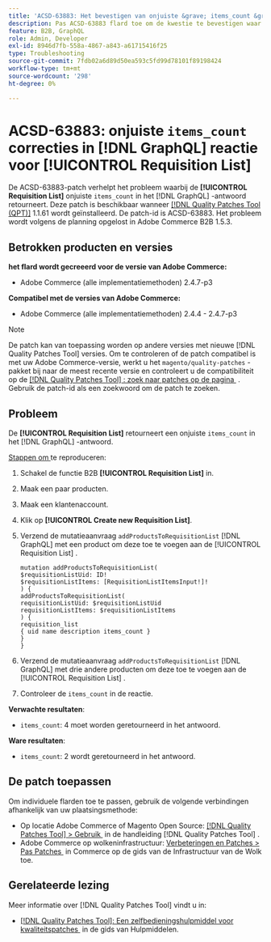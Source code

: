 ```yaml
---
title: 'ACSD-63883: Het bevestigen van onjuiste &grave; items_count &grave; in  [!DNL GraphQL]  reactie voor [!UICONTROL Requisition List]'
description: Pas ACSD-63883 flard toe om de kwestie te bevestigen waar [!UICONTROL Requisition List] onjuiste &grave; items_count &grave; in de  [!DNL GraphQL]  reactie terugkeert.
feature: B2B, GraphQL
role: Admin, Developer
exl-id: 8946d7fb-558a-4867-a843-a61715416f25
type: Troubleshooting
source-git-commit: 7fdb02a6d89d50ea593c5fd99d78101f89198424
workflow-type: tm+mt
source-wordcount: '298'
ht-degree: 0%

---
```


# ACSD-63883: onjuiste `items_count` correcties in [!DNL GraphQL] reactie voor [!UICONTROL Requisition List]

De ACSD-63883-patch verhelpt het probleem waarbij de **[!UICONTROL Requisition List]** onjuiste `items_count` in het [!DNL GraphQL] -antwoord retourneert. Deze patch is beschikbaar wanneer [[!DNL Quality Patches Tool (QPT)]](/help/tools/quality-patches-tool/quality-patches-tool-to-self-serve-quality-patches.md) 1.1.61 wordt geïnstalleerd. De patch-id is ACSD-63883. Het probleem wordt volgens de planning opgelost in Adobe Commerce B2B 1.5.3.

## Betrokken producten en versies

**het flard wordt gecreeerd voor de versie van Adobe Commerce:**

* Adobe Commerce (alle implementatiemethoden) 2.4.7-p3

**Compatibel met de versies van Adobe Commerce:**

* Adobe Commerce (alle implementatiemethoden) 2.4.4 - 2.4.7-p3

>[!NOTE]
>
>De patch kan van toepassing worden op andere versies met nieuwe [!DNL Quality Patches Tool] versies. Om te controleren of de patch compatibel is met uw Adobe Commerce-versie, werkt u het `magento/quality-patches` -pakket bij naar de meest recente versie en controleert u de compatibiliteit op de [[!DNL Quality Patches Tool] : zoek naar patches op de pagina &#x200B;](https://experienceleague.adobe.com/tools/commerce-quality-patches/index.html?lang=nl-NL) . Gebruik de patch-id als een zoekwoord om de patch te zoeken.

## Probleem

De **[!UICONTROL Requisition List]** retourneert een onjuiste `items_count` in het [!DNL GraphQL] -antwoord.


<u> Stappen om </u> te reproduceren:

1. Schakel de functie B2B **[!UICONTROL Requisition List]** in.
1. Maak een paar producten.
1. Maak een klantenaccount.
1. Klik op **[!UICONTROL Create new Requisition List]**.
1. Verzend de mutatieaanvraag `addProductsToRequisitionList` [!DNL GraphQL] met een product om deze toe te voegen aan de [!UICONTROL Requisition List] .

   ```
   mutation addProductsToRequisitionList(
   $requisitionListUid: ID!
   $requisitionListItems: [RequisitionListItemsInput!]!
   ) {
   addProductsToRequisitionList(
   requisitionListUid: $requisitionListUid
   requisitionListItems: $requisitionListItems
   ) {
   requisition_list
   { uid name description items_count }
   }
   }
   ```

1. Verzend de mutatieaanvraag `addProductsToRequisitionList` [!DNL GraphQL] met drie andere producten om deze toe te voegen aan de [!UICONTROL Requisition List] .
1. Controleer de `items_count` in de reactie.

**Verwachte resultaten**:

* `items_count`: 4 moet worden geretourneerd in het antwoord.

**Ware resultaten**:

* `items_count`: 2 wordt geretourneerd in het antwoord.

## De patch toepassen

Om individuele flarden toe te passen, gebruik de volgende verbindingen afhankelijk van uw plaatsingsmethode:

* Op locatie Adobe Commerce of Magento Open Source: [[!DNL Quality Patches Tool] > Gebruik &#x200B;](/help/tools/quality-patches-tool/usage.md) in de handleiding [!DNL Quality Patches Tool] .
* Adobe Commerce op wolkeninfrastructuur: [&#x200B; Verbeteringen en Patches > Pas Patches &#x200B;](https://experienceleague.adobe.com/docs/commerce-cloud-service/user-guide/develop/upgrade/apply-patches.html?lang=nl-NL) in Commerce op de gids van de Infrastructuur van de Wolk toe.


## Gerelateerde lezing

Meer informatie over [!DNL Quality Patches Tool] vindt u in:

* [[!DNL Quality Patches Tool]: Een zelfbedieningshulpmiddel voor kwaliteitspatches &#x200B;](/help/tools/quality-patches-tool/quality-patches-tool-to-self-serve-quality-patches.md) in de gids van Hulpmiddelen.
